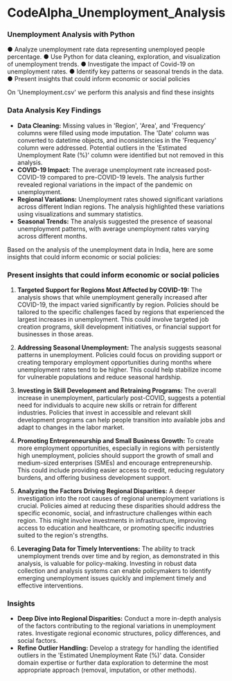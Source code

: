 # CodeAlpha_Unemployment_Analysis
###  Unemployment Analysis with Python
 ● Analyze unemployment rate data representing unemployed people percentage.
 ● Use Python for data cleaning, exploration, and visualization of unemployment trends.
 ● Investigate the impact of Covid-19 on unemployment rates.
 ● Identify key patterns or seasonal trends in the data.
 ● Present insights that could inform economic or social policies
 
On 'Unemployment.csv' we perform this analysis and find these insights

### Data Analysis Key Findings
* **Data Cleaning:** Missing values in 'Region', 'Area', and 'Frequency' columns were filled using mode imputation. The 'Date' column was converted to datetime objects, and inconsistencies in the 'Frequency' column were addressed. Potential outliers in the 'Estimated Unemployment Rate (%)' column were identified but not removed in this analysis.
* **COVID-19 Impact:** The average unemployment rate increased post-COVID-19 compared to pre-COVID-19 levels. The analysis further revealed regional variations in the impact of the pandemic on unemployment.
* **Regional Variations:**  Unemployment rates showed significant variations across different Indian regions.  The analysis highlighted these variations using visualizations and summary statistics.
* **Seasonal Trends:**  The analysis suggested the presence of seasonal unemployment patterns, with average unemployment rates varying across different months.



Based on the analysis of the unemployment data in India, here are some insights that could inform economic or social policies:

###  Present insights that could inform economic or social policies


1.  **Targeted Support for Regions Most Affected by COVID-19:** The analysis shows that while unemployment generally increased after COVID-19, the impact varied significantly by region. Policies should be tailored to the specific challenges faced by regions that experienced the largest increases in unemployment. This could involve targeted job creation programs, skill development initiatives, or financial support for businesses in those areas.

2.  **Addressing Seasonal Unemployment:** The analysis suggests seasonal patterns in unemployment. Policies could focus on providing support or creating temporary employment opportunities during months where unemployment rates tend to be higher. This could help stabilize income for vulnerable populations and reduce seasonal hardship.

3.  **Investing in Skill Development and Retraining Programs:** The overall increase in unemployment, particularly post-COVID, suggests a potential need for individuals to acquire new skills or retrain for different industries. Policies that invest in accessible and relevant skill development programs can help people transition into available jobs and adapt to changes in the labor market.

4.  **Promoting Entrepreneurship and Small Business Growth:** To create more employment opportunities, especially in regions with persistently high unemployment, policies should support the growth of small and medium-sized enterprises (SMEs) and encourage entrepreneurship. This could include providing easier access to credit, reducing regulatory burdens, and offering business development support.

5.  **Analyzing the Factors Driving Regional Disparities:** A deeper investigation into the root causes of regional unemployment variations is crucial. Policies aimed at reducing these disparities should address the specific economic, social, and infrastructure challenges within each region. This might involve investments in infrastructure, improving access to education and healthcare, or promoting specific industries suited to the region's strengths.

6.  **Leveraging Data for Timely Interventions:** The ability to track unemployment trends over time and by region, as demonstrated in this analysis, is valuable for policy-making. Investing in robust data collection and analysis systems can enable policymakers to identify emerging unemployment issues quickly and implement timely and effective interventions.

### Insights 
* **Deep Dive into Regional Disparities:** Conduct a more in-depth analysis of the factors contributing to the regional variations in unemployment rates. Investigate regional economic structures, policy differences, and social factors.
* **Refine Outlier Handling:**  Develop a strategy for handling the identified outliers in the 'Estimated Unemployment Rate (%)' data.  Consider domain expertise or further data exploration to determine the most appropriate approach (removal, imputation, or other methods).
